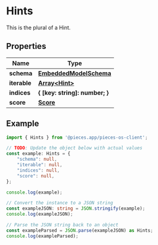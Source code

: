 
# Hints

This is the plural of a Hint.

## Properties

Name | Type
------------ | -------------
**schema** | [**EmbeddedModelSchema**](EmbeddedModelSchema)
**iterable** | [**Array&lt;Hint&gt;**](Hint)
**indices** | **\{ [key: string]: number; \}**
**score** | [**Score**](Score)

## Example

```typescript
import { Hints } from '@pieces.app/pieces-os-client';

// TODO: Update the object below with actual values
const example: Hints = {
    "schema": null,
    "iterable": null,
    "indices": null,
    "score": null,
};

console.log(example);

// Convert the instance to a JSON string
const exampleJSON: string = JSON.stringify(example);
console.log(exampleJSON);

// Parse the JSON string back to an object
const exampleParsed = JSON.parse(exampleJSON) as Hints;
console.log(exampleParsed);
```


